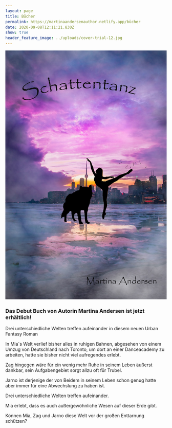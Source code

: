 ```yaml
---
layout: page
title: Bücher
permalink: https://martinaandersenauthor.netlify.app/bücher
date: 2020-09-08T12:11:21.830Z
show: true
header_feature_image: ../uploads/cover-trial-12.jpg
---
```

![](../uploads/cover-trial-12.jpg)

### **Das Debut Buch von Autorin Martina Andersen ist jetzt erhältlich!**



Drei unterschiedliche Welten treffen aufeinander in diesem neuen Urban Fantasy Roman

In Mia´s Welt verlief bisher alles in ruhigen Bahnen, abgesehen von einem Umzug von Deutschland nach Toronto, um dort an einer Danceacademy zu arbeiten, hatte sie bisher nicht viel aufregendes erlebt.

Zag hingegen wäre für ein wenig mehr Ruhe in seinem Leben äußerst dankbar, sein Aufgabengebiet sorgt allzu oft für Trubel.

Jarno ist derjenige der von Beidem in seinem Leben schon genug hatte aber immer für eine Abwechslung zu haben ist.

Drei unterschiedliche Welten treffen aufeinander.

Mia erlebt, dass es auch außergewöhnliche Wesen auf dieser Erde gibt.

Können Mia, Zag und Jarno diese Welt vor der großen Enttarnung schützen?